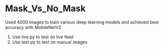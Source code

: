 # Mask_Vs_No_Mask
Used 4000 images to train various deep learning models and achieved best accuracy with MobileNetV2
1) Use live.py to test on live feed
2) Use test.py to test on manual images
